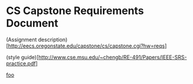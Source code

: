 # CS Capstone Requirements Document

(Assignment description)[http://eecs.oregonstate.edu/capstone/cs/capstone.cgi?hw=reqs]

(style guide)[http://www.cse.msu.edu/~chengb/RE-491/Papers/IEEE-SRS-practice.pdf]

[foo](bar)
